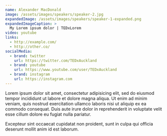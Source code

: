```yaml
---
name: Alexander MacDonald
image: /assets/images/speakers/speaker-2.jpg
expandedImage: /assets/images/speakers/speaker-1-expanded.png
expandedImageCaption: >
  My Lorem ipsum dolor | TEDxLorem
video: youtube
links:
  - http://example.com/
  - http://other.co/
socialMedia:
  - brand: twitter
    url: https://twitter.com/TEDxAuckland
  - brand: youtube
    url: https://www.youtube.com/user/TEDxAuckland
  - brand: instagram
    url: https://instagram.com
---
```


Lorem ipsum dolor sit amet, consectetur adipisicing elit, sed do eiusmod
tempor incididunt ut labore et dolore magna aliqua. Ut enim ad minim veniam,
quis nostrud exercitation ullamco laboris nisi ut aliquip ex ea commodo
consequat. Duis aute irure dolor in reprehenderit in voluptate velit esse
cillum dolore eu fugiat nulla pariatur.

Excepteur sint occaecat cupidatat non proident, sunt in culpa qui officia
deserunt mollit anim id est laborum.
